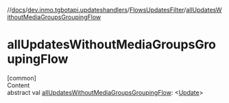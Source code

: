 //[docs](../../../index.md)/[dev.inmo.tgbotapi.updateshandlers](../index.md)/[FlowsUpdatesFilter](index.md)/[allUpdatesWithoutMediaGroupsGroupingFlow](all-updates-without-media-groups-grouping-flow.md)



# allUpdatesWithoutMediaGroupsGroupingFlow  
[common]  
Content  
abstract val [allUpdatesWithoutMediaGroupsGroupingFlow](all-updates-without-media-groups-grouping-flow.md): <[Update](../../dev.inmo.tgbotapi.types.update.abstracts/-update/index.md)>  



